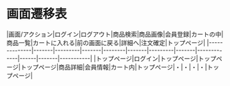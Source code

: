 # 画面遷移表

|画面/アクション|ログイン|ログアウト|商品検索|商品画像|会員登録|カートの中|商品一覧|カートに入れる|前の画面に戻る|詳細へ|注文確定|トップページ|
|--------------|-------|---------|-------|--------|-------|---------|-------|-------------|------|-------|-----------|
|トップページ|ログイン|トップページ|トップページ|トップページ|商品詳細|会員情報|カート内|トップページ|・|・|・|・|トップページ|
